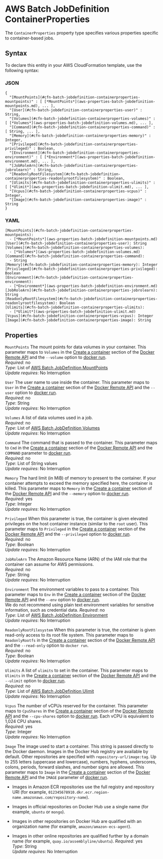 # AWS Batch JobDefinition ContainerProperties<a name="aws-properties-batch-jobdefinition-containerproperties"></a>

The `ContainerProperties` property type specifies various properties specific to container\-based jobs\.

## Syntax<a name="aws-properties-batch-jobdefinition-containerproperties-syntax"></a>

To declare this entity in your AWS CloudFormation template, use the following syntax:

### JSON<a name="aws-properties-batch-jobdefinition-containerproperties-syntax.json"></a>

```
{
  "[MountPoints](#cfn-batch-jobdefinition-containerproperties-mountpoints)" : [ [*MountPoints*](aws-properties-batch-jobdefinition-mountpoints.md), ... ],
  "[User](#cfn-batch-jobdefinition-containerproperties-user)" : String,
  "[Volumes](#cfn-batch-jobdefinition-containerproperties-volumes)" : [ [*Volumes*](aws-properties-batch-jobdefinition-volumes.md), ... ],
  "[Command](#cfn-batch-jobdefinition-containerproperties-command)" : [ String, ... ],
  "[Memory](#cfn-batch-jobdefinition-containerproperties-memory)" : Integer,
  "[Privileged](#cfn-batch-jobdefinition-containerproperties-privileged)" : Boolean,
  "[Environment](#cfn-batch-jobdefinition-containerproperties-environment)" : [ [*Environment*](aws-properties-batch-jobdefinition-environment.md), ... ],
  "[JobRoleArn](#cfn-batch-jobdefinition-containerproperties-jobrolearn)" : String,
  "[ReadonlyRootFilesystem](#cfn-batch-jobdefinition-containerproperties-readonlyrootfilesystem)" : Boolean,
  "[Ulimits](#cfn-batch-jobdefinition-containerproperties-ulimits)" : [ [*Ulimit*](aws-properties-batch-jobdefinition-ulimit.md), ... ],
  "[Vcpus](#cfn-batch-jobdefinition-containerproperties-vcpus)" : Integer,
  "[Image](#cfn-batch-jobdefinition-containerproperties-image)" : String
}
```

### YAML<a name="aws-properties-batch-jobdefinition-containerproperties-syntax.yaml"></a>

```
[MountPoints](#cfn-batch-jobdefinition-containerproperties-mountpoints): 
  - [*MountPoints*](aws-properties-batch-jobdefinition-mountpoints.md)
[User](#cfn-batch-jobdefinition-containerproperties-user): String
[Volumes](#cfn-batch-jobdefinition-containerproperties-volumes): 
  - [*Volumes*](aws-properties-batch-jobdefinition-volumes.md)
[Command](#cfn-batch-jobdefinition-containerproperties-command): 
  - String
[Memory](#cfn-batch-jobdefinition-containerproperties-memory): Integer
[Privileged](#cfn-batch-jobdefinition-containerproperties-privileged): Boolean
[Environment](#cfn-batch-jobdefinition-containerproperties-environment): 
  - [*Environment*](aws-properties-batch-jobdefinition-environment.md)
[JobRoleArn](#cfn-batch-jobdefinition-containerproperties-jobrolearn): String
[ReadonlyRootFilesystem](#cfn-batch-jobdefinition-containerproperties-readonlyrootfilesystem): Boolean
[Ulimits](#cfn-batch-jobdefinition-containerproperties-ulimits): 
  - [*Ulimit*](aws-properties-batch-jobdefinition-ulimit.md)
[Vcpus](#cfn-batch-jobdefinition-containerproperties-vcpus): Integer
[Image](#cfn-batch-jobdefinition-containerproperties-image): String
```

## Properties<a name="aws-properties-batch-jobdefinition-containerproperties-properties"></a>

`MountPoints`  <a name="cfn-batch-jobdefinition-containerproperties-mountpoints"></a>
The mount points for data volumes in your container\. This parameter maps to `Volumes` in the [Create a container](https://docs.docker.com/engine/reference/api/docker_remote_api_v1.19/#create-a-container) section of the [Docker Remote API](https://docs.docker.com/engine/reference/api/docker_remote_api_v1.19/) and the `--volume` option to [docker run](https://docs.docker.com/engine/reference/run/)\.  
 *Required*: no  
 *Type*: List of [AWS Batch JobDefinition MountPoints](aws-properties-batch-jobdefinition-mountpoints.md)  
 *Update requires*: No Interruption 

`User`  <a name="cfn-batch-jobdefinition-containerproperties-user"></a>
The user name to use inside the container\. This parameter maps to `User` in the [Create a container](https://docs.docker.com/engine/reference/api/docker_remote_api_v1.19/#create-a-container) section of the [Docker Remote API](https://docs.docker.com/engine/reference/api/docker_remote_api_v1.19/) and the `--user` option to [docker run](https://docs.docker.com/engine/reference/run/)\.  
 *Required*: no  
*Type*: String  
 *Update requires*: No Interruption 

`Volumes`  <a name="cfn-batch-jobdefinition-containerproperties-volumes"></a>
A list of data volumes used in a job\.  
 *Required*: no  
 *Type*: List of [AWS Batch JobDefinition Volumes](aws-properties-batch-jobdefinition-volumes.md)  
 *Update requires*: No Interruption 

`Command`  <a name="cfn-batch-jobdefinition-containerproperties-command"></a>
The command that is passed to the container\. This parameter maps to `Cmd` in the [Create a container](https://docs.docker.com/engine/reference/api/docker_remote_api_v1.19/#create-a-container) section of the [Docker Remote API](https://docs.docker.com/engine/reference/api/docker_remote_api_v1.19/) and the `COMMAND` parameter to [docker run](https://docs.docker.com/engine/reference/run/)\.  
 *Required*: no  
*Type*: List of String values  
 *Update requires*: No Interruption 

`Memory`  <a name="cfn-batch-jobdefinition-containerproperties-memory"></a>
The hard limit \(in MiB\) of memory to present to the container\. If your container attempts to exceed the memory specified here, the container is killed\. This parameter maps to `Memory` in the [Create a container](https://docs.docker.com/engine/reference/api/docker_remote_api_v1.19/#create-a-container) section of the [Docker Remote API](https://docs.docker.com/engine/reference/api/docker_remote_api_v1.19/) and the `--memory` option to [docker run](https://docs.docker.com/engine/reference/run/)\.  
 *Required*: yes  
*Type*: Integer  
 *Update requires*: No Interruption 

`Privileged`  <a name="cfn-batch-jobdefinition-containerproperties-privileged"></a>
When this parameter is true, the container is given elevated privileges on the host container instance \(similar to the `root` user\)\. This parameter maps to `Privileged` in the [Create a container](https://docs.docker.com/engine/reference/api/docker_remote_api_v1.19/#create-a-container) section of the [Docker Remote API](https://docs.docker.com/engine/reference/api/docker_remote_api_v1.19/) and the `--privileged` option to [docker run](https://docs.docker.com/engine/reference/run/)\.  
 *Required*: no  
*Type*: Boolean  
 *Update requires*: No Interruption 

`JobRoleArn`  <a name="cfn-batch-jobdefinition-containerproperties-jobrolearn"></a>
The Amazon Resource Name \(ARN\) of the IAM role that the container can assume for AWS permissions\.  
 *Required*: no  
*Type*: String  
 *Update requires*: No Interruption 

`Environment`  <a name="cfn-batch-jobdefinition-containerproperties-environment"></a>
The environment variables to pass to a container\. This parameter maps to `Env` in the [Create a container](https://docs.docker.com/engine/reference/api/docker_remote_api_v1.19/#create-a-container) section of the [Docker Remote API](https://docs.docker.com/engine/reference/api/docker_remote_api_v1.19/) and the `--env` option to [docker run](https://docs.docker.com/engine/reference/run/)\.  
We do not recommend using plain text environment variables for sensitive information, such as credential data\.
 *Required*: no  
 *Type*: List of [AWS Batch JobDefinition Environment](aws-properties-batch-jobdefinition-environment.md)  
 *Update requires*: No Interruption 

`ReadonlyRootFilesystem`  <a name="cfn-batch-jobdefinition-containerproperties-readonlyrootfilesystem"></a>
When this parameter is true, the container is given read\-only access to its root file system\. This parameter maps to `ReadonlyRootfs` in the [Create a container](https://docs.docker.com/engine/reference/api/docker_remote_api_v1.19/#create-a-container) section of the [Docker Remote API](https://docs.docker.com/engine/reference/api/docker_remote_api_v1.19/) and the `--read-only` option to `docker run`\.  
 *Required*: no  
*Type*: Boolean  
 *Update requires*: No Interruption 

`Ulimits`  <a name="cfn-batch-jobdefinition-containerproperties-ulimits"></a>
A list of `ulimits` to set in the container\. This parameter maps to `Ulimits` in the [Create a container](https://docs.docker.com/engine/reference/api/docker_remote_api_v1.19/#create-a-container) section of the [Docker Remote API](https://docs.docker.com/engine/reference/api/docker_remote_api_v1.19/) and the `--ulimit` option to [docker run](https://docs.docker.com/engine/reference/run/)\.  
 *Required*: no  
 *Type*: List of [AWS Batch JobDefinition Ulimit](aws-properties-batch-jobdefinition-ulimit.md)  
 *Update requires*: No Interruption 

`Vcpus`  <a name="cfn-batch-jobdefinition-containerproperties-vcpus"></a>
The number of vCPUs reserved for the container\. This parameter maps to `CpuShares` in the [Create a container](https://docs.docker.com/engine/reference/api/docker_remote_api_v1.19/#create-a-container) section of the [Docker Remote API](https://docs.docker.com/engine/reference/api/docker_remote_api_v1.19/) and the `--cpu-shares` option to [docker run](https://docs.docker.com/engine/reference/run/)\. Each vCPU is equivalent to 1,024 CPU shares\.  
 *Required*: yes  
*Type*: Integer  
 *Update requires*: No Interruption 

`Image`  <a name="cfn-batch-jobdefinition-containerproperties-image"></a>
The image used to start a container\. This string is passed directly to the Docker daemon\. Images in the Docker Hub registry are available by default\. Other repositories are specified with ` repository-url/image:tag `\. Up to 255 letters \(uppercase and lowercase\), numbers, hyphens, underscores, colons, periods, forward slashes, and number signs are allowed\. This parameter maps to `Image` in the [Create a container](https://docs.docker.com/engine/reference/api/docker_remote_api_v1.19/#create-a-container) section of the [Docker Remote API](https://docs.docker.com/engine/reference/api/docker_remote_api_v1.19/) and the `IMAGE` parameter of [docker run](https://docs.docker.com/engine/reference/run/)\.  

+ Images in Amazon ECR repositories use the full registry and repository URI \(for example, `012345678910.dkr.ecr.region-name.amazonaws.com/repository-name`\)\. 

+ Images in official repositories on Docker Hub use a single name \(for example, `ubuntu` or `mongo`\)\.

+ Images in other repositories on Docker Hub are qualified with an organization name \(for example, `amazon/amazon-ecs-agent`\)\.

+ Images in other online repositories are qualified further by a domain name \(for example, `quay.io/assemblyline/ubuntu`\)\.
 *Required*: yes  
*Type*: String  
 *Update requires*: No Interruption 